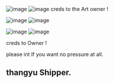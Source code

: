 ![image](https://64.media.tumblr.com/f7916559bd304b618b0ac7a896eebf84/8223a24c40a20be7-5a/s500x750/2e2d795fa6f22fd25caa5a5532ada9e9ce29cdb6.pnj)
![image](https://64.media.tumblr.com/73eb0dd6d85d954bf0a25776cb40e302/8223a24c40a20be7-28/s640x960/070506bea421be769d6652f1353f563537a2f381.pnj)
creds to the Art owner !

![image](https://64.media.tumblr.com/dd260a975466c989c7cf3ebb27d34d5a/937beff84b8bf7bb-1d/s100x200/c77115fc2981c4e4066fed34c92e73c9373150fa.gifv)
![image](https://64.media.tumblr.com/4e3bed225a5b19de88f0dd2593d5bbc7/1869fff6c1900b02-98/s100x200/c6eb0a443b3df1caeb85ca1f7f4b4a88a6635aca.gifv)

![image](https://64.media.tumblr.com/7ca0bdd9c945ceeba8c6935d25e8598a/1869fff6c1900b02-1f/s250x400/a59b3700fb9405a9f867ef2707582d7847b8bba0.gifv)
![image](https://64.media.tumblr.com/55d9813251917fb8b3ad4d934f629e5e/e0c17a766e2ae1ce-44/s250x400/f303039c2d323350d9fee79c13bdf40937a1de85.gifv)

creds to Owner !

please int If you want no pressure at all.

## thangyu Shipper.